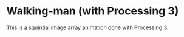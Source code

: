 # Walking-man (with Processing 3)

This is a squintial image array animation done with Processing 3.
